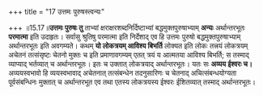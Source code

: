 +++
title = "17 उत्तमः पुरुषस्त्वन्यः"

+++
॥15.17॥**उत्तमः पुरुषः तु** ताभ्यां क्षराक्षरशब्दनिर्दिष्टाभ्यां
बद्धमुक्तपुरुषाभ्याम् **अन्यः** अर्थान्तरभूतः **परमात्मा** इति
उदाहृतः। सर्वासु श्रुतिषु परमात्मा इति निर्देशाद् एव हि उत्तमः पुरुषो
बद्धमुक्तपुरुषाभ्याम् अर्थान्तरभूतः इति अवगम्यते। कथम् **यो लोकत्रयम्
आविश्य बिभर्ति** लोक्यत इति लोकः तत्त्रयं लोकत्रयम् अचेतनं तत्संसृष्टः
चेतनो मुक्तः च इति प्रमाणावगम्यम् एतत् त्रयं य आत्मतया आविश्य बिभर्ति; स
तस्माद् व्याप्याद् भर्तव्यात् च अर्थान्तरभूतः। इतः च उक्तात् लोकत्रयाद्
अर्थान्तरभूतः। यतः सः **अव्यय ईश्वरः च।** अव्ययस्वभावो हि व्ययस्वभावाद्
अचेतनात् तत्संबन्धेन तदनुसारिणः च चेतनाद् अचित्संबन्धयोग्यता
पूर्वसंबन्धिनः मुक्तात् च अर्थान्तरभूत एव तथा एतस्य लोकत्रयस्य ईश्वरः
ईशितव्यात् तस्माद् अर्थान्तरभूतः।

